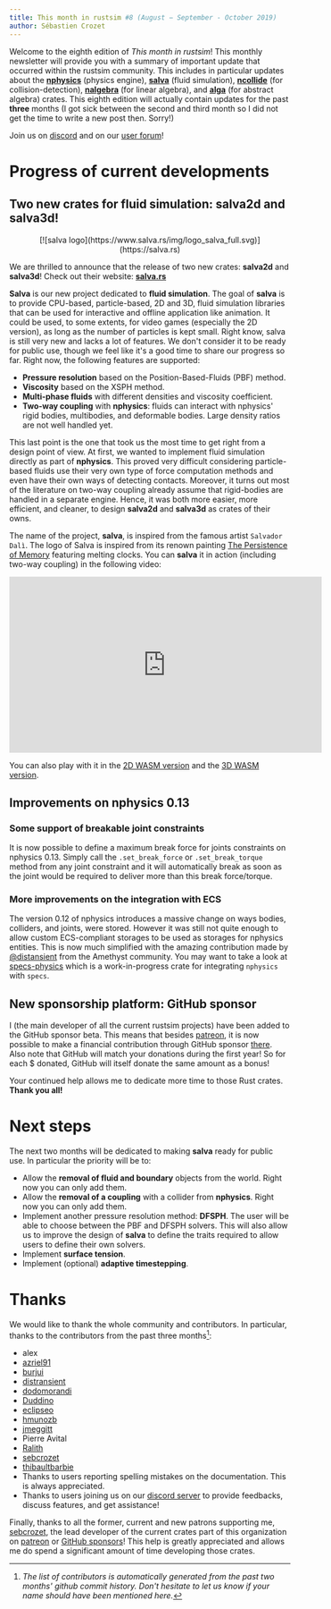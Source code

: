 ```yaml
---
title: This month in rustsim #8 (August − September - October 2019)
author: Sébastien Crozet
---
```


Welcome to the eighth edition of _This month in rustsim_! This monthly newsletter will provide you with a
summary of important update that occurred within the rustsim community. This includes in particular updates about
the [**nphysics**](https://nphysics.org) (physics engine),  [**salva**](https://nphysics.org) (fluid simulation), [**ncollide**](https://ncollide.org) (for collision-detection),
[**nalgebra**](https://nalgebra.org) (for linear algebra),
and [**alga**](https://github.com/rustsim/alga) (for abstract algebra) crates. This eighth edition will actually contain updates for the past
**three** months (I got sick between the second and third month so I did not get the time to write a new post then. Sorry!)


<!--truncate-->

Join us on [discord](https://discord.gg/vt9DJSW) and on our [user forum](https://discourse.nphysics.org)!

# Progress of current developments
## Two new crates for fluid simulation: salva2d and salva3d!

<center>
[![salva logo](https://www.salva.rs/img/logo_salva_full.svg)](https://salva.rs)
</center>



We are thrilled to announce that the release of two new crates: **salva2d** and **salva3d**!
Check out their website: **[salva.rs](https://salva.rs)**


**Salva** is our new project dedicated to **fluid simulation**.
The goal of **salva** is to provide CPU-based, particle-based, 2D and 3D, fluid simulation libraries that can be used for interactive
and offline application like animation. It could be used, to some extents, for video games (especially the 2D version),
as long as the number of particles is kept small. Right know, salva is still very new and lacks a lot of features.
We don't consider it to be ready for public use, though we feel like it's a good time to share our progress so far.
Right now, the following features are supported:

- **Pressure resolution** based on the Position-Based-Fluids (PBF) method.
- **Viscosity** based on the XSPH method.
- **Multi-phase fluids** with different densities and viscosity coefficient.
- **Two-way coupling** with **nphysics**: fluids can interact with nphysics' rigid bodies, multibodies, and deformable bodies.
  Large density ratios are not well handled yet.

This last point is the one that took us the most time to get right from a design point of view. At first, we wanted to
implement fluid simulation directly as part of **nphysics**. This proved very difficult considering particle-based fluids
use their very own type of force computation methods and even have their own ways of detecting contacts. Moreover, it 
turns out most of the literature on two-way coupling already assume that rigid-bodies are handled in a separate engine.
Hence, it was both more easier, more efficient, and cleaner, to design **salva2d** and **salva3d** as crates of their owns.


The name of the project, **salva**, is inspired from the famous artist `Salvador Dalì`. The logo of Salva is inspired
from its renown painting [The Persistence of Memory](https://en.wikipedia.org/wiki/The_Persistence_of_Memory) featuring
melting clocks. You can **salva** it in action (including two-way coupling) in the following video:

<center>
<iframe width="560" height="315" src="https://www.youtube.com/embed/356unTmeVUk" frameborder="0" allow="accelerometer; autoplay; encrypted-media; gyroscope; picture-in-picture" allowfullscreen></iframe>
</center>

You can also play with it in the [2D WASM version](https://www.salva.rs/demo_all_examples2/) and the
[3D WASM version](https://www.salva.rs/demo_all_examples3/).


## Improvements on nphysics 0.13
### Some support of breakable joint constraints

It is now possible to define a maximum break force for joints constraints on nphysics 0.13. Simply call
the `.set_break_force` or `.set_break_torque` method from any joint constraint and it will automatically
break as soon as the joint would be required to deliver more than this break force/torque.

### More improvements on the integration with ECS
The version 0.12 of nphysics introduces a massive change on ways bodies, colliders, and joints, were stored. However
it was still not quite enough to allow custom ECS-compliant storages to be used as storages for nphysics entities.
This is now much simplified with the amazing contribution made by [@distansient](https://github.com/distransient) from
the Amethyst community. You may want to take a look at [specs-physics](https://github.com/amethyst/specs-physics) which
is a work-in-progress crate for integrating `nphysics` with `specs`.

## New sponsorship platform: GitHub sponsor
I (the main developer of all the current rustsim projects) have been added to the GitHub sponsor beta. This means that
besides [patreon](http://patreon.com/sebcrozet), it is now possible to make a financial contribution through GitHub
sponsor [there](https://github.com/sponsors/sebcrozet/).
Also note that GitHub will match your donations during the first year! So for each $ donated, GitHub will itself donate
the same amount as a bonus!

Your continued help allows me to dedicate more time to those Rust crates. **Thank you all!**


# Next steps
The next two months will be dedicated to making **salva** ready for public use. In particular the priority will be to:

- Allow the **removal of fluid and boundary** objects from the world. Right now you can only add them.
- Allow the **removal of a coupling** with a collider from **nphysics**. Right now you can only add them.
- Implement another pressure resolution method: **DFSPH**. The user will be able to choose between the PBF and DFSPH solvers.
  This will also allow us to improve the design of **salva** to define the traits required to allow users to define their
  own solvers.
- Implement **surface tension**.
- Implement (optional) **adaptive timestepping**.


# Thanks
We would like to thank the whole community and contributors. In particular, thanks to the contributors from the past three months[^1]:

* alex
* [azriel91](https://github.com/azriel91)
* [burjui](https://github.com/burjui)
* [distransient](https://github.com/distransient)
* [dodomorandi](https://github.com/dodomorandi)
* [Duddino](https://github.com/Duddino)
* [eclipseo](https://github.com/eclipseo)
* [hmunozb](https://github.com/hmunozb)
* [jmeggitt](https://github.com/jmeggitt)
* Pierre Avital
* [Ralith](https://github.com/Ralith)
* [sebcrozet](https://github.com/sebcrozet)
* [thibaultbarbie](https://github.com/thibaultbarbie)
* Thanks to users reporting spelling mistakes on the documentation. This is always appreciated.
* Thanks to users joining us on our [discord server](https://discord.gg/vt9DJSW) to provide feedbacks,
discuss features, and get assistance!

Finally, thanks to all the former, current and new patrons supporting me, [sebcrozet](https://github.com/sebcrozet), the
lead developer of the current crates part of this organization on [patreon](http://patreon.com/sebcrozet) or [GitHub sponsors](https://github.com/sponsors/sebcrozet/)!
This help is greatly appreciated and allows me do spend a significant amount of time developing those crates.

[^1]: _The list of contributors is automatically generated from the past two months' github commit history.
Don't hesitate to let us know if your name should have been mentioned here._